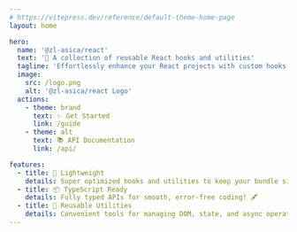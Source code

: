 ```yaml
---
# https://vitepress.dev/reference/default-theme-home-page
layout: home

hero:
  name: '@zl-asica/react'
  text: '🌸 A collection of reusable React hooks and utilities'
  tagline: 'Effortlessly enhance your React projects with custom hooks and utilities 💖'
  image:
    src: /logo.png
    alt: '@zl-asica/react Logo'
  actions:
    - theme: brand
      text: ✨ Get Started
      link: /guide
    - theme: alt
      text: 📚 API Documentation
      link: /api/

features:
  - title: 🚀 Lightweight
    details: Super optimized hooks and utilities to keep your bundle size tiny. 🐾
  - title: 📦 TypeScript Ready
    details: Fully typed APIs for smooth, error-free coding! 🖋️
  - title: 🔧 Reusable Utilities
    details: Convenient tools for managing DOM, state, and async operations. 🛠️
---
```

